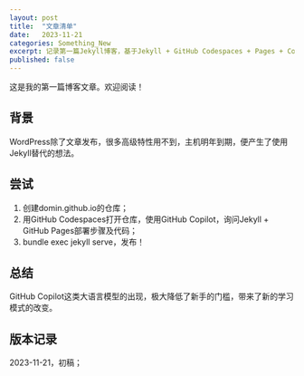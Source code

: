 ```yaml
---
layout: post
title:  "文章清单"
date:   2023-11-21
categories: Something_New
excerpt: 记录第一篇Jekyll博客，基于Jekyll + GitHub Codespaces + Pages + Copilot搭建
published: false
---
```


这是我的第一篇博客文章。欢迎阅读！

## 背景
WordPress除了文章发布，很多高级特性用不到，主机明年到期，便产生了使用Jekyll替代的想法。  

## 尝试
1. 创建domin.github.io的仓库；
2. 用GitHub Codespaces打开仓库，使用GitHub Copilot，询问Jekyll + GitHub Pages部署步骤及代码；
3. bundle exec jekyll serve，发布！  

## 总结
GitHub Copilot这类大语言模型的出现，极大降低了新手的门槛，带来了新的学习模式的改变。  

## 版本记录
2023-11-21，初稿；  
